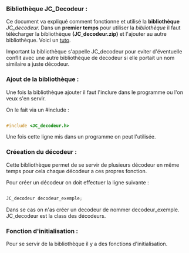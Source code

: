 ### Bibliothèque JC_Decodeur :

Ce document va expliqué comment fonctionne et utilisé la **bibliothèque** *JC_decodeur.* Dans un **premier temps** pour utiliser la *bibliothèque* il faut télécharger la bibliothèque **(JC_decodeur.zip)** et l'ajouter au autre bibliothèque. Voici un [tuto](https://fablabutc.fr/wp-content/uploads/2021/01/Tutoriel_Installer-une-bibliotheque-pour-Arduino.pdf).

Important la bibliothèque s'appelle JC_decodeur pour eviter d'éventuelle conflit avec une autre bibliothèque de decodeur si elle portait un nom similaire a juste décodeur.

### Ajout de la bibliothèque :

Une fois la bibliothèque ajouter il faut l'inclure dans le programme ou l'on veux s'en servir.

On le fait via un #include :

~~~C++

#include <JC_decodeur.h>

~~~

Une fois cette ligne mis dans un programme on peut l'utilisée.

### Créeation du décodeur :

Cette bibliothèque permet de se servir de plusieurs décodeur en même temps pour cela chaque décodeur a ces propres fonction.

Pour créer un décodeur on doit effectuer la ligne suivante :

~~~C++

JC_decodeur decodeur_exemple;

~~~

Dans se cas on n'as créer un decodeur de nommer decodeur_exemple. JC_decodeur est la class des décodeurs.

### Fonction d'initialisation :

Pour se servir de la bibliothèque il y a des fonctions d'initialisation.




